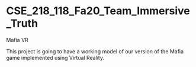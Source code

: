 # CSE_218_118_Fa20_Team_Immersive_Truth

Mafia VR

This project is going to have a working model of our version of the Mafia game implemented using Virtual Reality.
